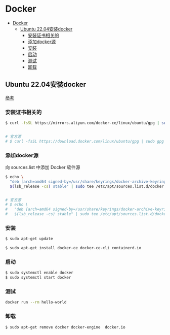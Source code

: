 # Docker

- [Docker](#docker)
  - [Ubuntu 22.04安装docker](#ubuntu-2204安装docker)
    - [安装证书相关的](#安装证书相关的)
    - [添加docker源](#添加docker源)
    - [安装](#安装)
    - [启动](#启动)
    - [测试](#测试)
    - [卸载](#卸载)


## Ubuntu 22.04安装docker

[参考](https://yeasy.gitbook.io/docker_practice/install/ubuntu)


### 安装证书相关的

```bash
$ curl -fsSL https://mirrors.aliyun.com/docker-ce/linux/ubuntu/gpg | sudo gpg --dearmor -o /usr/share/keyrings/docker-archive-keyring.gpg


# 官方源
# $ curl -fsSL https://download.docker.com/linux/ubuntu/gpg | sudo gpg --dearmor -o /usr/share/keyrings/docker-archive-keyring.gpg
```

### 添加docker源

向 sources.list 中添加 Docker 软件源

```bash
$ echo \
  "deb [arch=amd64 signed-by=/usr/share/keyrings/docker-archive-keyring.gpg] https://mirrors.aliyun.com/docker-ce/linux/ubuntu \
  $(lsb_release -cs) stable" | sudo tee /etc/apt/sources.list.d/docker.list > /dev/null


# 官方源
# $ echo \
#   "deb [arch=amd64 signed-by=/usr/share/keyrings/docker-archive-keyring.gpg] https://download.docker.com/linux/ubuntu \
#   $(lsb_release -cs) stable" | sudo tee /etc/apt/sources.list.d/docker.list > /dev/null
```

### 安装

```bash
$ sudo apt-get update

$ sudo apt-get install docker-ce docker-ce-cli containerd.io
```

### 启动

```bash
$ sudo systemctl enable docker
$ sudo systemctl start docker
```

### 测试

```bash
docker run --rm hello-world
```

### 卸载
```bash
$ sudo apt-get remove docker docker-engine  docker.io
```